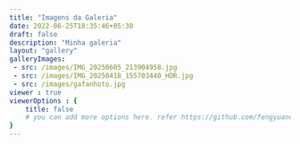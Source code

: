 ```yaml
---
title: "Imagens da Galeria"
date: 2022-06-25T18:35:46+05:30
draft: false
description: "Minha galeria"
layout: "gallery"
galleryImages:
 - src: /images/IMG_20250605_213904958.jpg
 - src: /images/IMG_20250418_155703440_HDR.jpg
 - src: /images/gafanhoto.jpg
viewer : true
viewerOptions : {
    title: false
    # you can add more options here. refer https://github.com/fengyuanchen/viewerjs?tab=readme-ov-file#options
}
---
```

